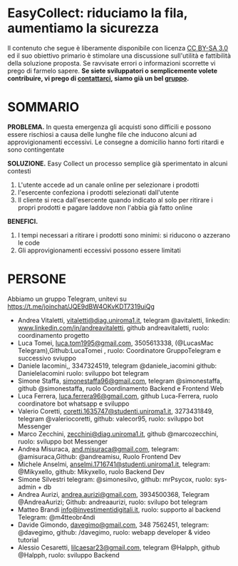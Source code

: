 # EasyCollect: riduciamo la fila, aumentiamo la sicurezza

Il contenuto che segue è liberamente disponibile con licenza [CC BY-SA 3.0](https://creativecommons.org/licenses/by-sa/3.0/) ed il suo obiettivo primario è stimolare una discussione sull'utilità e fattibilità della soluzione proposta. Se ravvisate errori o informazioni scorrette vi prego di farmelo sapere. **Se siete sviluppatori o semplicemente volete contribuire, vi prego di [contattarci](#PERSONE), siamo già un bel [gruppo](#PERSONE).**


# SOMMARIO

**PROBLEMA.** In questa emergenza gli acquisti sono difficili e possono essere rischiosi a causa delle lunghe file che inducono alcuni ad approvigionamenti eccessivi. Le consegne a domicilio hanno forti ritardi e sono contingentate

**SOLUZIONE.** Easy Collect un processo semplice già sperimentato in alcuni contesti

1. L'utente accede ad un canale online per selezionare i prodotti
2. l'esercente confeziona i prodotti selezionati dall'utente
3. Il cliente si reca dall'esercente quando indicato al solo per ritirare i propri prodotti e pagare laddove non l'abbia già fatto online

**BENEFICI.**

1. I tempi necessari a ritirare i prodotti sono minimi: si riducono o azzerano le code
2. Gli approvigionamenti eccessivi possono essere limitati



# PERSONE

Abbiamo un gruppo Telegram, unitevi su https://t.me/joinchat/JQE9dBW4OKvKDT7319uiQg 

* Andrea Vitaletti, vitaletti@diag.uniroma1.it, telegram @avitaletti, linkedin: www.linkedin.com/in/andreavitaletti, github andreavitaletti, ruolo: coordinamento progetto
* Luca Tomei, luca.tom1995@gmail.com, 3505613338, (@LucasMac Telegram),Github:LucaTomei ,  ruolo: Coordinatore GruppoTelegram e successivo sviuppo
* Daniele Iacomini,, 3347324519, telegram @daniele_iacomini github: DanieleIacomini ruolo: sviluppo bot telegram
* Simone Staffa, simonestaffa96@gmail.com, telegram @simonestaffa, github @simonestaffa, ruolo Coordinamento Backend e Frontend Web
* Luca Ferrera, luca.ferrera96@gmail.com, github Luca-Ferrera, ruolo coordinatore bot whatsapp e sviluppo
* Valerio Coretti, coretti.1635747@studenti.uniroma1.it, 3273431849, telegram @valeriocoretti, github: valecor95, ruolo: sviluppo bot Messenger
* Marco Zecchini, zecchini@diag.uniroma1.it, github @marcozecchini, ruolo: sviluppo bot Messenger
* Andrea Misuraca, and.misuraca@gmail.com, telegram: @amisuraca,Github: @andreamisu, Ruolo Frontend Dev
* Michele Anselmi, anselmi.1716741@studenti.uniroma1.it, telegram: @Mikyxello, github: Mikyxello, ruolo Backend Dev
* Simone Silvestri telegram: @simonesilvo, github: mrPsycox, ruolo: sys-admin + db
* Andrea Aurizi, andrea.aurizi@gmail.com, 3934500368, Telegram @AndreaAurizi; Github: andreaaurizi, ruolo: svilupo bot telegram
* Matteo Brandi info@investimentidigitali.it, ruolo:  supporto al backend Telegram: @m4tteobr4ndi 
* Davide Gimondo, davegimo@gmail.com, 348 7562451, telegram: @davegimo, github: /davegimo, ruolo: webapp developer & video tutorial
* Alessio Cesaretti, lilcaesar23@gmail.com, telegram @Halpph, github @Halpph, ruolo: sviluppo Backend

